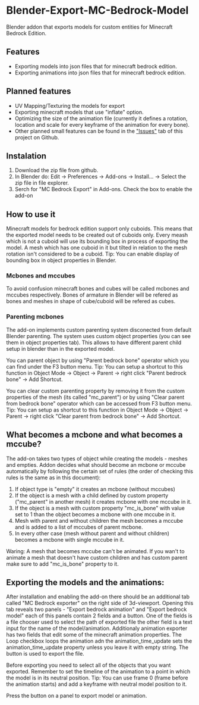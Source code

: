 # Blender-Export-MC-Bedrock-Model
Blender addon that exports models for custom entities for Minecraft Bedrock Edition.

## Features
- Exporting models into json files that for minecraft bedrock edition.
- Exporting animations into json files that for minecraft bedrock edition.

## Planned features
- UV Mapping/Texturing the models for export
- Exporting minecraft models that use "inflate" option.
- Optimizing the size of the animation file (currently it defines a rotation, location and scale for every keyframe of the animation
for every bone).
- Other planned small features can be found in the ["Issues"](https://github.com/Nusiq/Blender-Export-MC-Bedrock-Model/issues]) tab of this project on Github.

## Instalation
1. Download the zip file from github.
2. In Blender do: Edit -> Preferences -> Add-ons -> Install... -> Select the zip file in file explorer.
3. Serch for "MC Bedrock Export" in Add-ons. Check the box to enable the add-on

## How to use it
Minecraft models for bedrock edition support only cuboids. This means that the exported model needs to be created out of
cuboids only. Every meash which is not a cuboid will use its bounding box in process of exporting the model. A mesh which
has one cuboid in it but tilted in relation to the mesh rotation isn't considered to be a cuboid. Tip: You can enable display
of bounding box in object properties in Blender.

### Mcbones and mccubes
To avoid confusion minecraft bones and cubes will be called mcbones and mccubes respectively. Bones of armature in Blender will
be refered as bones and meshes in shape of cube/cuboid will be refered as cubes.

### Parenting mcbones
The add-on implements custom parenting system disconected from default Blender parenting. The system uses custom object
properties (you can see them in object properties tab). This allows to have different parent child setup in blender than in
the exported model.

You can parent object by using "Parent bedrock bone" operator which you can find under the F3 button menu. Tip: You can setup
a shortcut to this function in Object Mode -> Object -> Parent -> right click "Parent bedrock bone" -> Add Shortcut.

You can clear custom parenting property by removing it from the custom properties of the mesh (its called "mc_parent")
or by using "Clear parent from bedrock bone" operator which can be accessed from F3 button menu. Tip: You can setup as shortcut
to this function in Object Mode -> Object -> Parent -> right click "Clear parent from bedrock bone" -> Add Shortcut.

## What becomes a mcbone and what becomes a mccube?
The add-on takes two types of object while creating the models - meshes and empties. Addon decides what should become
an mcbone or mccube automatically by following the certain set of rules (the order of checking this rules is the same
as in this document):
1. If object type is "empty" it creates an mcbone (without mccubes)
2. If the object is a mesh with a child defined by custom property ("mc_parent" in another mesh) it creates mcbone with one
mccube in it.
3. If the object is a mesh with custom property "mc_is_bone" with value set to 1 than the object becomes a mcbone with one
mccube in it.
4. Mesh with parent and without children the mesh becomes a mccube and is added to a list of mccubes of parent mcbone.
5. In every other case (mesh without parent and without children) becomes a mcbone with single mccube in it.

Waring: A mesh that becomes mccube can't be animated. If you wan't to animate a mesh that doesn't have custom children and has
custom parent make sure to add "mc_is_bone" property to it.

## Exporting the models and the animations:
After installation and enabling the add-on there should be an additional tab called "MC Bedrock exporter" on the right side of
3d-viewport. Opening this tab reveals two panels - "Export bedrock animation" and "Export bedrock model" each of this panels
contain 2 fields and a button. One of the fields is a file chooser used to select the path of exported file the other field
is a text input for the name of the model/animation. Additionaly animation exporter has two fields that edit some of the
minecraft animation properties. The Loop checkbox loops the animation adn the animation_time_update sets the
animation_time_update property unless you leave it with empty string.
The button is used to export the file.

Before exporting you need to select all of the objects that you want exported. Remember to set the timeline of the animation to a
point in which the model is in its neutral position.
Tip: You can use frame 0 (frame before the animation starts) and add a keyframe with neutral model position to it.

Press the button on a panel to export model or animation.
